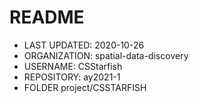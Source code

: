 # README

* LAST UPDATED: 2020-10-26
* ORGANIZATION: spatial-data-discovery
* USERNAME: CSStarfish
* REPOSITORY: ay2021-1
* FOLDER project/CSSTARFISH

